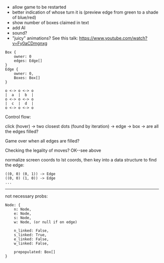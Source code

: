 - allow game to be restarted
- better indication of whose turn it is (preview edge from green to a shade of blue/red)
- show number of boxes claimed in text
- add AI
- sound?
- "juicy" animations? See this talk: https://www.youtube.com/watch?v=Fy0aCDmgnxg


```
Box {
    owner: 0
    edges: Edge[]
}
Edge {
    owner: 0,
    Boxes: Box[]
}

o <-> o <-> o
|  a  |  b  |
o <-> o <-> o
|  c  |  d  |
o <-> o <-> o
```
Control flow:

click (hover) -> two closest dots (found by iteration) -> edge -> box -> are all the edges filled?

Game over when all edges are filled? 

Checking the legality of moves? OK--see above

normalize screen coords to lst coords, then key into a data structure to find the edge:
```
((0, 0) (0, 1)) -> Edge
((0, 0) (1, 0)) -> Edge
...
```

------

not necessary probs:

```
Node: {
    n: Node,
    e: Node,
    s: Node,
    w: Node, (or null if on edge) 

    n_linked: False,
    s_linked: True,
    e_linked: False,
    w_linked: False,

    prepopulated: Box[]
}
```